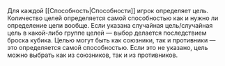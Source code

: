 Для каждой [[Способность|Способности]] игрок определяет цель. Количество целей определяется самой способностью как и нужно ли определение цели вообще. Если указана случайная цель/случайная цель в какой-либо группе целей — выбор делается последствием броска кубика. Целью могут быть как союзники, так и противники — это определяется самой способностью. Если это не указано, цель можно выбрать как из союзников, так и из противников.